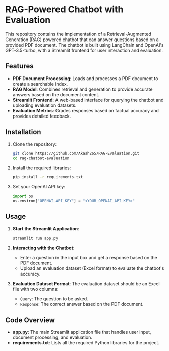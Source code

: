 # RAG-Powered Chatbot with Evaluation

This repository contains the implementation of a Retrieval-Augmented Generation (RAG) powered chatbot that can answer questions based on a provided PDF document. The chatbot is built using LangChain and OpenAI's GPT-3.5-turbo, with a Streamlit frontend for user interaction and evaluation.

## Features

- **PDF Document Processing**: Loads and processes a PDF document to create a searchable index.
- **RAG Model**: Combines retrieval and generation to provide accurate answers based on the document content.
- **Streamlit Frontend**: A web-based interface for querying the chatbot and uploading evaluation datasets.
- **Evaluation Metrics**: Grades responses based on factual accuracy and provides detailed feedback.


## Installation

1. Clone the repository:
    ```sh
    git clone https://github.com/Akash265/RAG-Evaluation.git
    cd rag-chatbot-evaluation
    ```

2. Install the required libraries:
    ```sh
    pip install -r requirements.txt
    ```

3. Set your OpenAI API key:
    ```python
    import os
    os.environ["OPENAI_API_KEY"] = "<YOUR_OPENAI_API_KEY>"
    ```

## Usage

1. **Start the Streamlit Application**:
    ```sh
    streamlit run app.py
    ```

2. **Interacting with the Chatbot**:
    - Enter a question in the input box and get a response based on the PDF document.
    - Upload an evaluation dataset (Excel format) to evaluate the chatbot's accuracy.

3. **Evaluation Dataset Format**:
    The evaluation dataset should be an Excel file with two columns:
    - `Query`: The question to be asked.
    - `Response`: The correct answer based on the PDF document.

## Code Overview

- **app.py**: The main Streamlit application file that handles user input, document processing, and evaluation.
- **requirements.txt**: Lists all the required Python libraries for the project.
